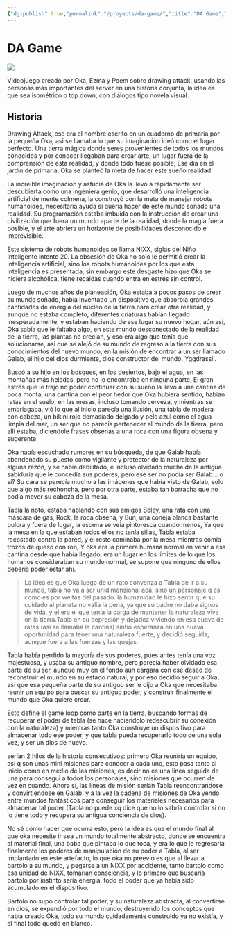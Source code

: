 ```yaml
---
{"dg-publish":true,"permalink":"/proyects/da-game/","title":"DA Game","created":"2023-03-17T18:49:25.641-05:00","updated":"2023-03-26T23:26:50.741-05:00"}
---
```



# DA Game

![](https://i.imgur.com/uPKEv5r.png)

Videojuego creado por Oka, Ezma y Poem sobre drawing attack, usando las personas más importantes del server en una historia conjunta, la idea es que sea isométrico o top down, con diálogos tipo novela visual.

## Historia

Drawing Attack, ese era el nombre escrito en un cuaderno de primaria por la pequeña Oka, así se llamaba lo que su imaginación ideó como el lugar perfecto. Una tierra mágica donde seres provenientes de todos los mundos conocidos y por conocer llegaban para crear arte, un lugar fuera de la comprensión de esta realidad, y donde todo fuese posible; Ese día en el jardín de primaria, Oka se planteó la meta de hacer este sueño realidad.

La increible imaginación y astucia de Oka la llevó a rápidamente ser descubierta como una ingeniera genio, que desarrolló una inteligencia artificial de mente colmena, la construyó con la meta de manejar robots humanoides, necesitaría ayuda si quería hacer de este mundo soñado una realidad. Su programación estaba imbuida con la instrucción de crear una civilización que fuera un mundo aparte de la realidad, donde la magia fuera posible, y el arte abriera un horizonte de posibilidades desconocido e imprevisible.

Este sistema de robots humanoides se llama NIXX, siglas del Niño Inteligente intento 20. La obsesión de Oka no solo le permitió crear la inteligencia artificial, sino los robots humanoides por los que esta inteligencia es presentada, sin embargo este desgaste hizo que Oka se hiciera alcohólica, tiene recaidas cuando entra en estrés sin control.

Luego de muchos años de planeación, Oka estaba a pocos pasos de crear su mundo soñado, había inventado un dispositivo que absorbía grandes cantidades de energía del núcleo de la tierra para crear otra realidad, y aunque no estaba completo, diferentes criaturas habían llegado inesperadamente, y estaban haciendo de ese lugar su nuevo hogar, aún así, Oka sabía que le faltaba algo, en este mundo desconectado de la realidad de la tierra, las plantas no crecían, y eso era algo que tenía que solucionarse, así que se alejó de su mundo de regreso a la tierra con sus conocimientos del nuevo mundo, en la misión de encontrar a un ser llamado Galab, el hijo del dios durmiente, dios constructor del mundo, Yggdrassil.

Buscó a su hijo en los bosques, en los desiertos, bajo el agua, en las montañas más heladas, pero no lo encontraba en ninguna parte, El gran estrés que le trajo no poder continuar con su sueño la llevó a una cantina de poca monta, una cantina con el peor hedor que Oka hubiera sentido, habían ratas en el suelo, en las mesas, incluso tomando cerveza, y mientras se embriagaba, vió lo que al inicio parecía una ilusión, una tabla de madera con cabeza, un bikini rojo demasiado delgado y pelo azul como el agua limpia del mar, un ser que no parecía pertenecer al mundo de la tierra, pero allí estaba, diciendole frases obsenas a una roca con una figura obsena y sugerente.

Oka había escuchado rumores en su búsqueda, de que Galab había abandonado su puesto como vigilante y protector de la naturaleza por alguna razón, y se había debilitado, e incluso olvidado mucha de la antigua sabiduría que le concedía sus poderes, pero ese ser no podía ser Galab… o sí? Su cara se parecía mucho a las imágenes que había visto de Galab, solo que algo más rechoncha, pero por otra parte, estaba tan borracha que no podía mover su cabeza de la mesa.

Tabla la notó, estaba hablando con sus amigos Soley, una rata con una máscara de gas, Rock, la roca obsena, y Bun, una coneja blanca bastante pulcra y fuera de lugar, la escena se veía pintoresca cuando menos, Ya que la mesa en la que estaban todos ellos no tenía sillas, Tabla estaba recostado contra la pared, y el resto caminaba por la mesa mientras comía trozos de queso con ron, Y oka era la primera humana normal en venir a esa cantina desde que había llegado, era un lugar en los límites de lo que los humanos consideraban su mundo normal, se supone que ninguno de ellos debería poder estar ahí.

> La idea es que Oka luego de un rato convenza a Tabla de ir a su mundo, tabla no va a ser unidimensional acá, sino un personaje q es como es por weitas del pasado. la humanidad le hizo sentir que su cuidado al planeta no valía la pena, ya que su padre no daba signos de vida, y el era el que tenía la carga de mantener la naturaleza viva en la tierra.Tabla en su depresión y dejadez viviendo en esa cueva de ratas (así se llamaba la cantina) sintió esperanza en una nueva oportunidad para tener una naturaleza fuerte, y decidió seguirla, aunque fuera a las fuerzas y las quejas.

Tabla había perdido la mayoría de sus poderes, pues antes tenía una voz majestuosa, y usaba su antiguo nombre, pero parecía haber olvidado esa parte de su ser, aunque muy en el fondo aún cargara con ese deseo de reconstruir el mundo en su estado natural, y por eso decidió seguir a Oka, así que esa pequeña parte de su antiguo ser le dijo a Oka que necesitaba reunir un equipo para buscar su antiguo poder, y construir finalmente el mundo que Oka quiere crear.

Esto define el game loop como parte en la tierra, buscando formas de recuperar el poder de tabla (se hace haciendolo redescubrir su conexión con la naturaleza) y mientras tanto Oka construye un dispositivo para almacenar todo ese poder, y que tabla pueda recuperarlo todo de una sola vez, y ser un dios de nuevo. 

serían 2 hilos de la historia consecutivos: primero Oka reuniría un equipo, así q son unas mini misiones para conocer a cada uno, esto pasa tanto al inicio como en medio de las misiones, es decir no es una linea seguida de una para consegui a todos los personajes, sino misiones que ocurren de vez en cuando. Ahora sí, las líneas de misión serían Tabla reencontrandose y convirtiendose en Galab, y a la vez la cadena de misiones de Oka yendo entre mundos fantásticos para conseguir los materiales necesarios para almacenar tal poder (Tabla no puede xq dice que no lo sabría controlar si no lo tiene todo y recupera su antigua conciencia de dios).

No sé cómo hacer que ocurra esto, pero la idea es que el mundo final al que oka necesite ir sea un mundo totalmente abstracto, donde se encuentra al material final, una baba que pintaba lo que toca, y era lo que le regresaría finalmente los poderes de manipulación de su poder a Tabla, al ser implantado en este artefacto, lo que oka no preevió es que al llevar a bartolo a su mundo, y pegarse a un NIXX por accidente, tanto bartolo como esa unidad de NIXX, tomarían consciencia, y lo primero que buscaría bartolo por instinto sería energía, todo el poder que ya había sido acumulado en el dispositivo.

Bartolo no supo controlar tal poder, y su naturaleza abstracta, al convertirse en dios, se expandió por todo el mundo, destruyendo los conceptos que había creado Oka, todo su mundo cuidadamente construido ya no existía, y al final todo quedó en blanco.
